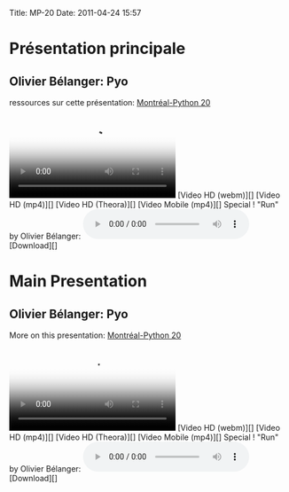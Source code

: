 Title: MP-20
Date: 2011-04-24 15:57

<p>
<!--:en-->

<style>#sidebar { display:none;} #content { width: 740px !important; } </style>
Présentation principale
=======================

Olivier Bélanger: Pyo
---------------------

ressources sur cette présentation: [Montréal-Python 20][]   

<video controls poster="http://montrealpython.org/videos/Montreal-Python-20-Olivier-Belanger-Pyo.jpg">
<source src="http://montrealpython.org/videos/Montreal-Python-20-Olivier-Belanger-Pyo.mp4" type="video/mp4"></source>
<source src="http://montrealpython.org/videos/Montreal-Python-20-Olivier-Belanger-Pyo.webm" type="video/webm"></source>
<source src="http://montrealpython.org/videos/Montreal-Python-20-Olivier-Belanger-Pyo.ogg" type="video/ogg"></source>
Your browser doesn't support HTML5. Please use the download link. If you
use Safari and want to use a libre format, install the Xiph QuickTime
Component at http://www.xiph.org/quicktime </video>   
[Video HD (webm)][] [Video HD (mp4)][] [Video HD (Theora)][] [Video
Mobile (mp4)][]   
Special ! "Run" by Olivier Bélanger:
<audio controls><source src="http://videos2.montrealpython.org/mp-20/Run_19_Nov_2010_00h38.ogg" type="audio/ogg"></audio>
[Download][] <!--:--><!--:fr-->

<style>#sidebar { display:none;} #content { width: 740px !important; } </style>
Main Presentation
=================

Olivier Bélanger: Pyo
---------------------

More on this presentation: [Montréal-Python 20][]   

<video controls poster="http://montrealpython.org/videos/Montreal-Python-20-Olivier-Belanger-Pyo.jpg">
<source src="http://montrealpython.org/videos/Montreal-Python-20-Olivier-Belanger-Pyo.mp4" type="video/mp4"></source>
<source src="http://montrealpython.org/videos/Montreal-Python-20-Olivier-Belanger-Pyo.webm" type="video/webm"></source>
<source src="http://montrealpython.org/videos/Montreal-Python-20-Olivier-Belanger-Pyo.ogg" type="video/ogg"></source>
Your browser doesn't support HTML5. Please use the download link. If you
use Safari and want to use a libre format, install the Xiph QuickTime
Component at http://www.xiph.org/quicktime </video>   
[Video HD (webm)][] [Video HD (mp4)][] [Video HD (Theora)][] [Video
Mobile (mp4)][]   
Special ! "Run" by Olivier Bélanger:
<audio controls><source src="http://videos2.montrealpython.org/mp-20/Run_19_Nov_2010_00h38.ogg" type="audio/ogg"></audio>
[Download][] <!--:-->

</p>

  [Montréal-Python 20]: http://wiki.montrealpython.org/index.php/Montréal-Python_20
  [Video HD (webm)]: http://montrealpython.org/videos/Montreal-Python-20-Olivier-Belanger-Pyo.webm
  [Video HD (mp4)]: http://montrealpython.org/videos/Montreal-Python-20-Olivier-Belanger-Pyo.mp4
  [Video HD (Theora)]: http://montrealpython.org/videos/Montreal-Python-20-Olivier-Belanger-Pyo.ogg
  [Video Mobile (mp4)]: http://montrealpython.org/videos/Montreal-Python-20-Olivier-Belanger-Pyo.mobile.mp4
  [Download]: http://videos2.montrealpython.org/mp-20/Run_19_Nov_2010_00h38.ogg
